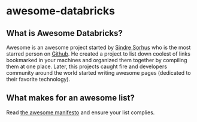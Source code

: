 # awesome-databricks

## What is Awesome Databricks?
Awesome is an awesome project started by [Sindre Sorhus](https://github.com/sindresorhus) who is the most starred person on  [Github](https://github.com/sindresorhus). He created a project to list down coolest of links bookmarked in your machines and organized them together by compiling them at one place. Later, this projects caught fire and developers community around the world started writing awesome pages (dedicated to their favorite technology).

## What makes for an awesome list?
Read [the awesome manifesto](https://github.com/ossinova/awesome-databricks/blob/master/contributing.md) and ensure your list complies.
